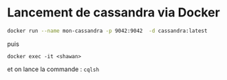 # Lancement de cassandra via Docker

```bash
docker run --name mon-cassandra -p 9042:9042  -d cassandra:latest
```

puis

```
docker exec -it <shawan>
```

et on lance la commande : `cqlsh`

